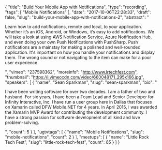 {
  "title": "Build Your Mobile App with Notifications",
  "type": "recording",
  "tags": [
    "Mobile Notifications"
  ],
  "date": "2017-10-06T22:28:33",
  "draft": false,
  "slug": "build-your-mobile-app-with-notifications-2",
  "abstract": "<p>Learn how to add notifications, remote and local, to your application. Whether it’s an iOS, Android, or Windows, it’s easy to add notifications. We will take a look at using AWS Notification Service, Azure Notification Hub, and even doing your own Push Notifications with PushSharp. Push notifications are a mainstay for making a polished and well-rounded application. It's important on how you handle your notifications and display them. The wrong sound or not navigating to the item can make for a poor user experience.</p>",
  "vimeo": "237598362",
  "moreinfo": "http://www.lrtechfest.com",
  "thumbnail": "https://i.vimeocdn.com/video/660048171_295x166.jpg",
  "speakers": [
    {
      "name": "Sean Sparkman",
      "slug": "sean-sparkman",
      "bio": "<p>I have been writing software for over two decades. I am a father of two and husband. For six years, I have been a Team Lead and Senior Developer for Infinity Interactive, Inc. I have run a user group here in Dallas that focuses on Xamarin called DFW Mobile.NET for 4 years. In April 2015, I was awarded the Xamarin MVP Award for contributing the development community. I have a strong passion for software development of all kind and love problem-solving.</p>",
      "count": 5
    }
  ],
  "ugtvtags": [
    {
      "name": "Mobile Notifications",
      "slug": "mobile-notifications",
      "count": 2
    }
  ],
  "meetups": [
    {
      "name": "Little Rock Tech Fest",
      "slug": "little-rock-tech-fest",
      "count": 65
    }
  ]
}
